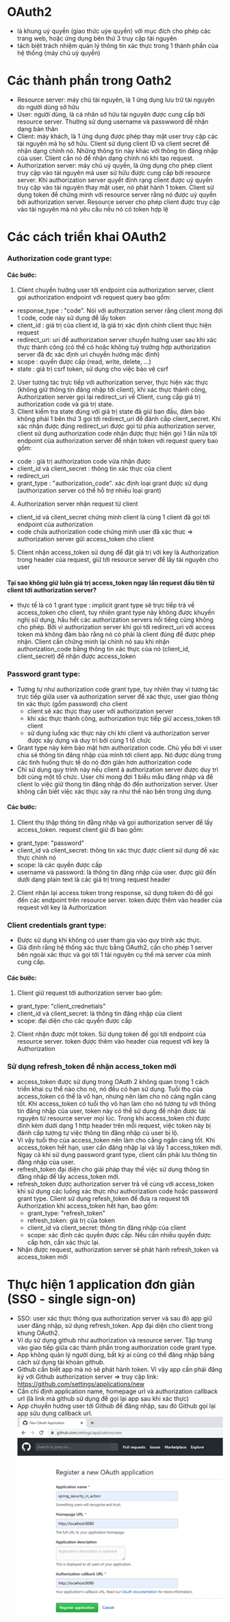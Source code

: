 # OAuth2
* là khung uỷ quyền (giao thức uỷe quyền) với mục đích cho phép các trang web, hoặc ứng dụng bên thứ 3 truy cập tài nguyên
* tách biệt trách nhiệm quản lý thông tin xác thực trong 1 thành phần của hệ thống (máy chủ uỷ quyền)

# Các thành phần trong Oath2
  * Resource server: máy chủ tài nguyên, là 1 ứng dụng lưu trữ tài nguyên do người dùng sở hữu 
  * User: người dùng, là cá nhân sở hữu tài nguyên được cung cấp bởi resource server. Thường sử dụng username và passwword để nhận dạng bản thân
  * Client: máy khách, là 1 ứng dụng được phép thay mặt user truy cập các tài nguyên mà họ sở hữu. Client sử dụng client ID và client secret để nhận dạng chính nó. Những thông tin này khác với thông tin đăng nhập của user. Client cần nó để nhận dạng chính nó khi tạo request.
  * Authorization server: máy chủ uỷ quyền, là ứng dụng cho phép client truy cập vào tài nguyên mà user sử hữu được cung cấp bởi resource server. Khi authorization server quyết định rạng client được uỷ quyền truy cập vào tài nguyên thay mặt user, nó phát hành 1 token. Client sử dụng token để chứng minh với resource server rằng nó được uỷ quyền bởi authorization server. Resource server cho phép client được truy cập vào tài nguyên mà nó yêu cầu nếu nó có token hợp lệ

# Các cách triển khai OAuth2
### Authorization code grant type: 
#### Các bước:
 1. Client chuyển hướng user tới endpoint của authorization server, client gọi authorization endpoint với request query bao gồm:
   - response_type : "code". Nói với authorzation server rằng client mong đợi 1 code, code này sử dụng để lấy token
   - client_id : giá trị của client id, là giá trị xác định chính client thực hiện request
   - redirect_uri: uri để authorization server chuyển hướng user sau khi xác thực thành công (có thể có hoặc không tuỳ trường hợp authorization server đã đc xác định uri chuyển hướng mặc định)
   - scope : quyền được cấp (read, write, delete, ...)
   - state : giá trị csrf token, sử dụng cho việc bảo vệ csrf
 2. User tương tác trực tiếp với authorization server, thực hiện xác thực (không giử thông tin đăng nhập tới client), khi xác thực thành công, Authorization server gọi lại redirect_uri về Client, cung cấp giá trị authorization code và giá trị state.
 3. Client kiểm tra state đúng với giá trị state đã giử ban đầu, đảm bảo không phải 1 bên thứ 3 gọi tới redirect_uri để đánh cắp client_secret. Khi xác nhận được đúng redirect_uri được gọi từ phía authorization server, client sử dụng authorization code nhận được thực hiện gọi 1 lần nữa tới endpoint của authorization server để nhận token với request query bao gồm:
   - code : giá trị authorization code vừa nhận được
   - client_id và client_secret : thông tin xác thực của client
   - redirect_uri
   - grant_type : "authorization_code".  xác định loại grant được sử dụng (authorization server có thể hỗ trợ nhiều loại grant)
 4. Authorization server nhận request từ client
   - client_id và client_secret chứng minh client là cùng 1 client đã gọi tới endpoint của authorization
   - code chứa authorization code chứng minh user đã xác thưc
  => authorization server gửi access_token cho client
 5. Client nhận access_token sử dụng để đặt giá trị với key là Authorization trong header của request, giử tới resource server để lấy tài nguyên cho user

#### Tại sao không giử luôn giá trị access_token ngay lần request đầu tiên từ client tới authorization server?
  * thực tế là có 1 grant type : implicit grant type sẽ trực tiếp trả về access_token cho client, tuy nhiên grant type này không được khuyến nghị sử dụng, hầu hết các authorization servers nổi tiếng cũng không cho phép. Bởi vì authorization server khi gọi tới redirect_uri với access token mà không đảm bảo rằng nó có phải là client đúng để được phép nhận. Client cần chứng minh lại chính nó sau khi nhận authorization_code bằng thông tin xác thực của nó (client_id, client_secret) để nhận được access_token 

### Password grant type:
* Tương tự như authorization code grant type, tuy nhiên thay vì tương tác trực tiếp giữa user và authorization server để xác thực, user giao thông tin xác thực (gồm password) cho client
  * client sẽ xác thực thay user với authorization server
  * khi xác thực thành công, authorization trực tiếp giử access_token tới client
  * sử dụng luồng xác thực này chỉ khi client và authorization server được xây dựng và duy trì bởi cùng 1 tổ chức
* Grant type này kém bảo mật hơn authorization code. Chủ yếu bởi vì user chia sẻ thông tin đăng nhập của mình tới client app. Nó được dùng trong các tình huống thực tế do nó đơn giản hơn authorization code
* Chỉ sử dụng quy trình này nếu client à authorization server được duy trì bởi cùng một tổ chức. User chỉ mong đợi 1 biểu mẫu đăng nhập và để client lo việc giử thong tin đăng nhập đó đến authorization server. User không cần biết việc xác thực xảy ra như thế nào bên trong ứng dụng.
#### Các bước:
 1. Client thu thập thông tin đằng nhập và gọi authorization server để lấy access_token. request client giử đi bao gồm:
   - grant_type: "password"
   - client_id và client_secret: thông tin xác thực được client sử dụng để xác thực chính nó
   - scope: là các quyền được cấp
   - username và password: là thông tin đăng nhập của user. được giử đến dưới dạng plain text là các giá trị trong request header
 2. Client nhận lại access token trong response, sử dụng token đó để gọi đến các endpoint trên resource server. token được thêm vào header của request với key là Authorization

### Client credentials grant type:
* Được sử dụng khi không có user tham gia vào quy trình xác thực.
* Giả định rằng hệ thống xác thực bằng OAuth2, cần cho phép 1 server bên ngoài xác thực và gọi tới 1 tài nguyên cụ thể mà server của mình cung cấp.
#### Các bước:
 1. Client giử request tới authorization server bao gồm:
   - grant_type: "client_crednetials"
   - client_id và client_secret: là thông tin đăng nhập của client
   - scope: đại diện cho các quyền được cấp
 2. Client nhận được một token. Sử dụng token để gọi tới endpoint của resource server. token được thêm vào header của request với key là Authorization

### Sử dụng refresh_token để nhận access_token mới
* access_token được sử dụng trong OAuth 2 không quan trọng 1 cách triển khai cụ thể nào cho nó, nó đều có hạn sử dụng. Tuổi thọ của access_token có thể là vô hạn, nhưng nên làm cho nó càng ngắn càng tốt. Khi access_token có tuổi thọ vô hạn làm cho nó tương tự với thông tin đăng nhập của user, token này có thể sử dụng để nhận được tài nguyên từ resource server mọi lúc. Trong khi access_token chỉ được đính kèm dưới dạng 1 http header trên mỗi request, việc token này bị đánh cắp tương tự việc thông tin đăng nhập củ user bị lộ.
* Vì vậy tuổi thọ của access_token nên làm cho cằng ngắn càng tốt. Khi access_token hết hạn, user cần đăng nhập lại và lấy 1 access_token mới. Ngay cả khi sử dụng password grant type, client cần phải lưu thông tin đăng nhập của user.
* refresh_token đại diện cho giải pháp thay thế việc sử dụng thông tin đăng nhập để lấy access_token mới.
* refresh_token được authorization server trả về cùng với access_token khi sử dụng các luồng xác thực như authorization code hoặc password grant type. Client sử dụng refesh_token để đưa ra request tới Authorization khi access_token hết hạn, bao gồm:
  - grant_type: "refresh_token"
  - refresh_token: giá trị của token
  - client_id và client_secret: thông tin đăng nhập của client
  - scope: xác định các quyền được cấp. Nếu cần nhiều quyền được cấp hơn, cần xác thực lại.
* Nhận được request, authorization server sẽ phát hành refresh_token và access_token mới

# Thực hiện 1 application đơn giản (SSO - single sign-on)
* SSO: user xác thực thông qua authorization server và sau đó app giữ user đăng nhập, sử dụng refresh_token. App đại diện cho client trong khung OAuth2.
* Ví dụ sử dụng github như authorization và resource server. Tập trung vào giao tiếp giữa các thành phần trong authorization code grant type.
* App không quản lý người dùng, bất kỳ ai cũng có thể đăng nhập bằng cách sử dụng tài khoản github.
* Github cần biết app mà nó sẽ phát hành token. Vì vậy app cần phải đăng ký với Github authorization server => truy cập link: https://github.com/settings/applications/new
* Cần chỉ định application name, homepage url và authorization callback url (là link mà github sử dụng để gọi lại app sau khi xác thực)
* App chuyển hướng user tới Github để đăng nhập, sau đó Github gọi lại app sửu dụng callback url.
![alt text](./register-oauth-application-github.png)
